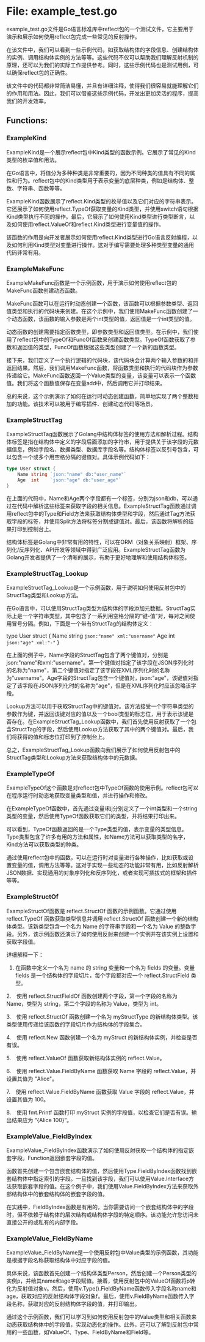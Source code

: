 # File: example_test.go

example_test.go文件是Go语言标准库中reflect包的一个测试文件，它主要用于演示和展示如何使用reflect包完成一些常见的反射操作。

在该文件中，我们可以看到一些示例代码，如获取结构体的字段信息、创建结构体的实例、调用结构体实例的方法等等。这些代码不仅可以帮助我们理解反射机制的原理，还可以为我们的实际工作提供参考。同时，这些示例代码也是测试用例，可以确保reflect包的正确性。

该文件中的代码都非常简洁易懂，并且有详细注释，使得我们很容易就能理解它们的作用和用法。因此，我们可以借鉴这些示例代码，开发出更加灵活的程序，提高我们的开发效率。

## Functions:

### ExampleKind

ExampleKind是一个展示reflect包中Kind类型的函数示例。它展示了常见的Kind类型的枚举值和用法。

在Go语言中，将值分为多种种类是非常重要的，因为不同种类的值具有不同的属性和行为。reflect包中的Kind类型用于表示变量的底层种类，例如是结构体、整数、字符串、函数等等。

ExampleKind函数展示了reflect.Kind类型的枚举值以及它们对应的字符串表示。它还展示了如何使用reflect.TypeOf获取变量的Kind类型，并使用switch语句根据Kind类型执行不同的操作。最后，它展示了如何使用Kind类型进行类型断言，以及如何使用reflect.ValueOf和reflect.Kind类型进行变量值的操作。

该函数的作用是向开发者展示如何使用reflect.Kind类型进行Go语言反射编程，以及如何利用Kind类型对变量进行操作。这对于编写需要处理多种类型变量的通用代码非常有用。



### ExampleMakeFunc

ExampleMakeFunc函数是一个示例函数，用于演示如何使用reflect包的MakeFunc函数创建动态函数。

MakeFunc函数可以在运行时动态创建一个函数，该函数可以根据参数类型、返回值类型和执行的代码块来创建。在这个示例中，我们使用MakeFunc函数创建了一个动态函数，该函数的输入参数是两个int类型的值，返回值是一个int类型的值。

动态函数的创建需要指定函数类型，即参数类型和返回值类型。在示例中，我们使用了reflect包中的TypeOf和FuncOf函数来创建函数类型。TypeOf函数获取了参数和返回值的类型，FuncOf函数根据这些类型创建了一个新的函数类型。

接下来，我们定义了一个执行逻辑的代码块，该代码块会计算两个输入参数的和并返回结果。然后，我们调用MakeFunc函数，将函数类型和执行的代码块作为参数传递给它。MakeFunc函数返回一个Value类型的变量，该变量可以表示一个函数值。我们将这个函数值保存在变量add中，然后调用它并打印结果。

总的来说，这个示例演示了如何在运行时动态创建函数，简单地实现了两个整数相加的功能。该技术可以被用于编写插件、创建动态代码等场景。



### ExampleStructTag

ExampleStructTag函数展示了Golang中结构体标签的使用方法和解析过程。结构体标签是指在结构体中定义的字段后面添加的字符串，用于提供关于该字段的元数据信息，例如字段名、数据类型、数据库字段名等。结构体标签以反引号包含，可以包含一个或多个用空格分隔的键值对。具体示例代码如下：

```go
type User struct {
    Name string `json:"name" db:"user_name"`
    Age  int    `json:"age" db:"user_age"`
}
```

在上面的代码中，Name和Age两个字段都有一个标签，分别为json和db，可以通过在代码中解析这些标签来获取字段的相关信息。ExampleStructTag函数通过调用reflect包中的Type和Field方法来获取结构体类型和字段，然后通过Tag方法获取字段的标签，并使用Split方法将标签分割成键值对。最后，该函数将解析的结果打印到控制台上。

结构体标签是Golang中非常有用的特性，可以在ORM（对象关系映射）框架、序列化/反序列化、API开发等领域中得到广泛应用。ExampleStructTag函数为Golang开发者提供了一个清晰的展示，有助于更好地理解和使用结构体标签。



### ExampleStructTag_Lookup

ExampleStructTag_Lookup是一个示例函数，用于说明如何使用反射包中的StructTag类型和Lookup方法。

在Go语言中，可以使用StructTag类型为结构体的字段添加元数据。StructTag实际上是一个字符串类型，其中包含了一系列用空格分隔的“键-值”对，每对之间使用冒号分隔。例如，下面是一个带有StructTag的结构体定义：

type User struct {
    Name string `json:"name" xml:"username"`
    Age int `json:"age" xml:"-"`
}

在上面的例子中，Name字段的StructTag包含了两个键值对，分别是json:"name"和xml:"username"。第一个键值对指定了该字段在JSON序列化时的名称为"name"，第二个键值对指定了该字段在XML序列化时的名称为"username"。Age字段的StructTag包含一个键值对，json:"age"，该键值对指定了该字段在JSON序列化时的名称为"age"，但是在XML序列化时应该忽略该字段。

Lookup方法可以用于获取StructTag中的键值对。该方法接受一个字符串类型的参数作为键，并返回该键对应的值以及一个bool类型的标志位，用于表示该键是否存在。在ExampleStructTag_Lookup函数中，我们首先使用反射获取了一个包含StructTag的字段，然后使用Lookup方法获取了其中的两个键值对。最后，我们将获得的值和标志位打印到了控制台上。

总之，ExampleStructTag_Lookup函数向我们展示了如何使用反射包中的StructTag类型和Lookup方法来获取结构体中的元数据。



### ExampleTypeOf

ExampleTypeOf这个函数是对reflect包中TypeOf函数的使用示例。reflect包可以在程序运行时动态地获取变量类型和值，并进行操作和修改。

在ExampleTypeOf函数中，首先通过变量i和j分别定义了一个int类型和一个string类型的变量，然后使用TypeOf函数获取它们的类型，并将结果打印出来。

可以看到，TypeOf函数返回的是一个Type类型的值，表示变量的类型信息。Type类型包含了许多有用的方法和属性，如Name方法可以获取类型的名字，Kind方法可以获取类型的种类。

通过使用reflect包中的函数，可以在运行时对变量进行各种操作，比如获取或设置变量的值，调用方法等等。这对于实现一些动态的功能非常有用，比如反射解析JSON数据、实现通用的对象序列化和反序列化，或者实现可插拔式的框架和插件等等。



### ExampleStructOf

ExampleStructOf函数是 reflect.StructOf 函数的示例函数。它通过使用 reflect.TypeOf 函数获取类型信息并调用 reflect.StructOf 函数创建一个新的结构体类型。该新类型包含一个名为 Name 的字符串字段和一个名为 Value 的整数字段。另外，该示例函数还演示了如何使用反射来创建一个实例并在该实例上设置和获取字段值。

详细解释一下：

1. 在函数中定义一个名为 name 的 string 变量和一个名为 fields 的变量。变量 fields 是一个结构体的字段切片，每个字段都对应一个 reflect.StructField 类型。

2.　使用 reflect.StructFieldOf 函数创建两个字段，第一个字段的名称为 Name，类型为 string，第二个字段的名称为 Value，类型为 int。

3.　使用 reflect.StructOf 函数创建一个名为 myStructType 的新结构体类型。该类型使用传递给该函数的字段切片作为结构体的字段集合。

4.　使用 reflect.New 函数创建一个名为 myStruct 的新结构体实例，并检查是否有误。

5.　使用 reflect.ValueOf 函数获取新结构体实例的 reflect.Value。

6.　使用 reflect.Value.FieldByName 函数获取 Name 字段的 reflect.Value，并设置其值为 "Alice"。

7.　使用 reflect.Value.FieldByName 函数获取 Value 字段的 reflect.Value，并设置其值为 100。

8.　使用 fmt.Printf 函数打印 myStruct 实例的字段值，以检查它们是否有误。输出结果应为 “{Alice 100}”。



### ExampleValue_FieldByIndex

ExampleValue_FieldByIndex函数演示了如何使用反射获取一个结构体的指定嵌套字段。Function返回嵌套字段的值。

函数首先创建一个包含嵌套结构体的值，然后使用Type.FieldByIndex函数找到嵌套结构体中指定索引的字段。一旦找到该字段，我们可以使用Value.Interface方法获取嵌套字段的值。在这个例子中，我们使用Value.FieldByIndex方法来获取外部结构体中的嵌套结构体的嵌套字段的值。

在实践中，FieldByIndex函数是有用的，当你需要访问一个嵌套结构体中的字段时，但不依赖于结构体的层次结构或结构体字段的特定顺序。该功能允许您访问未直接公开的或私有的内部字段。



### ExampleValue_FieldByName

ExampleValue_FieldByName是一个使用反射包中Value类型的示例函数，其功能是根据字段名称获取结构体中对应字段的值。

具体来说，该函数首先创建一个结构体类型Person，然后创建一个Person类型的实例p，并给其name和age字段赋值。接着，使用反射包中的ValueOf函数将p转化为反射值对象v。然后，使用v.Type().FieldByName函数传入字段名称name和age，获取对应的反射结构体字段对象f。最后，使用v.FieldByName函数传入字段名称，获取对应的反射结构体字段的值，并打印输出。

通过这个示例函数，我们可以学习到如何使用反射包中的Value类型和相关函数来动态获取结构体中的字段值，实现动态化的操作。此外，还可以了解到反射包中常用的一些函数，如ValueOf、Type、FieldByName和Field等。



